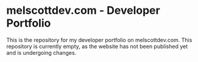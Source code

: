 # melscottdev.com - Developer Portfolio

This is the repository for my developer portfolio on melscottdev.com. This repository is currently empty, as the website has not been published yet and is undergoing changes.
